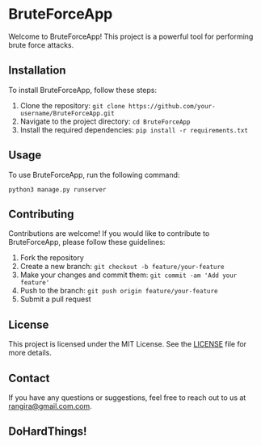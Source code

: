 # BruteForceApp

Welcome to BruteForceApp! This project is a powerful tool for performing brute force attacks.

## Installation

To install BruteForceApp, follow these steps:

1. Clone the repository: `git clone https://github.com/your-username/BruteForceApp.git`
2. Navigate to the project directory: `cd BruteForceApp`
3. Install the required dependencies: `pip install -r requirements.txt`

## Usage

To use BruteForceApp, run the following command:

```
python3 manage.py runserver
```

## Contributing

Contributions are welcome! If you would like to contribute to BruteForceApp, please follow these guidelines:

1. Fork the repository
2. Create a new branch: `git checkout -b feature/your-feature`
3. Make your changes and commit them: `git commit -am 'Add your feature'`
4. Push to the branch: `git push origin feature/your-feature`
5. Submit a pull request

## License

This project is licensed under the MIT License. See the [LICENSE](LICENSE) file for more details.

## Contact

If you have any questions or suggestions, feel free to reach out to us at [rangira@gmail.com.com](mailto:rangiradev666@gmail.com).



## DoHardThings!